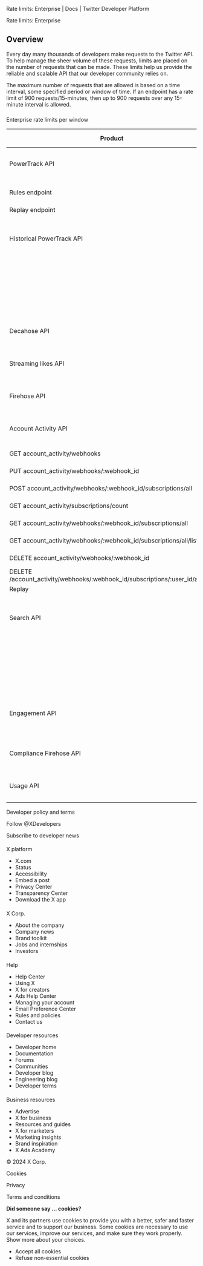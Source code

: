 
Rate limits: Enterprise | Docs | Twitter Developer Platform 

Rate limits: Enterprise

Overview
--------

Every day many thousands of developers make requests to the Twitter API. To help manage the sheer volume of these requests, limits are placed on the number of requests that can be made. These limits help us provide the reliable and scalable API that our developer community relies on. 

The maximum number of requests that are allowed is based on a time interval, some specified period or window of time. If an endpoint has a rate limit of 900 requests/15-minutes, then up to 900 requests over any 15-minute interval is allowed. 

### 
Enterprise rate limits per window

| Product | Endpoint | Rate limit |
| --- | --- | --- |
| PowerTrack API | Streaming endpoint | 60 requests per minute |
| Rules endpoint | 60 requests per minute aggregated across all /rules endpoints |
| Replay endpoint | 5 requests per 5 minutes |
| Historical PowerTrack API |  | 60 Jobs can be created per (UTC) day. |
|  | 30 Jobs can be created per hour. |
|  | 2 Jobs can be estimating concurrently. |
|  | 2 Jobs can be running concurrently. |
| Decahose API |  | 10 requests per minute |
| Streaming likes API |  | 10 requests per minute |
| Firehose API |  | 10 requests per minute |
| Account Activity API | POST account\_activity/webhooks | 15 requests per 15 minutes |
| GET account\_activity/webhooks | 15 requests per 15 minutes |
| PUT account\_activity/webhooks/:webhook\_id | 15 requests per 15 minutes |
| POST account\_activity/webhooks/:webhook\_id/subscriptions/all | 500 requests per 15 minutes |
| GET account\_activity/subscriptions/count | 15 requests per 15 minutes |
| GET account\_activity/webhooks/:webhook\_id/subscriptions/all | 500 requests per 15 minutes |
| GET account\_activity/webhooks/:webhook\_id/subscriptions/all/list | 50 requests per 15 minutes |
| DELETE account\_activity/webhooks/:webhook\_id | 15 requests per 15 minutes |
| DELETE /account\_activity/webhooks/:webhook\_id/subscriptions/:user\_id/all.json | 500 requests per 15 minutes |
| Replay | 5 requests per 15 minutes |
| Search API |  | Per minute rate limit will vary by contract |
|  | 20 requests per second aggregated across either the 30 day data and counts endpoints, or across the full-archive data and counts endpoints |
| Engagement API |  | Per minute rate limit will vary by contract |
| Compliance Firehose API |  | 10 requests per minute |
| Usage API |  | 2 requests per minute |

Developer policy and terms

Follow @XDevelopers

Subscribe to developer news

#### 
 X platform

* X.com
* Status
* Accessibility
* Embed a post
* Privacy Center
* Transparency Center
* Download the X app

#### 
 X Corp.

* About the company
* Company news
* Brand toolkit
* Jobs and internships
* Investors

#### 
 Help

* Help Center
* Using X
* X for creators
* Ads Help Center
* Managing your account
* Email Preference Center
* Rules and policies
* Contact us

#### 
 Developer resources

* Developer home
* Documentation
* Forums
* Communities
* Developer blog
* Engineering blog
* Developer terms

#### 
 Business resources

* Advertise
* X for business
* Resources and guides
* X for marketers
* Marketing insights
* Brand inspiration
* X Ads Academy

 © 2024 X Corp.

Cookies

Privacy

Terms and conditions

**Did someone say … cookies?**  

 X and its partners use cookies to provide you with a better, safer and
 faster service and to support our business. Some cookies are necessary to use
 our services, improve our services, and make sure they work properly.
 Show more about your choices.

* Accept all cookies
* Refuse non-essential cookies
